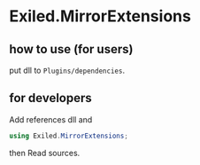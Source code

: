 # Exiled.MirrorExtensions

## how to use (for users)
put dll to `Plugins/dependencies`.

## for developers
Add references dll and 
```cs
using Exiled.MirrorExtensions;
```
then Read sources.
